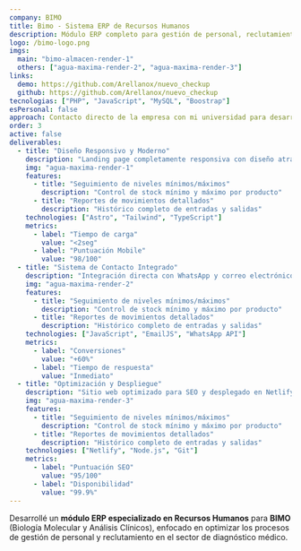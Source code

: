 ```yaml
---
company: BIMO
title: Bimo - Sistema ERP de Recursos Humanos
description: Módulo ERP completo para gestión de personal, reclutamiento y requisiciones de vacantes desarrollado para Bimo, empresa líder en biología molecular y análisis clínicos en Tabasco.
logo: /bimo-logo.png
imgs:
  main: "bimo-almacen-render-1"
  others: ["agua-maxima-render-2", "agua-maxima-render-3"]
links:
  demo: https://github.com/Arellanox/nuevo_checkup
  github: https://github.com/Arellanox/nuevo_checkup
tecnologias: ["PHP", "JavaScript", "MySQL", "Boostrap"]
esPersonal: false
approach: Contacto directo de la empresa con mi universidad para desarrollo de soluciones empresariales.
order: 3
active: false
deliverables:
  - title: "Diseño Responsivo y Moderno"
    description: "Landing page completamente responsiva con diseño atractivo y optimizada para dispositivos móviles y desktop."
    img: "agua-maxima-render-1"
    features:
      - title: "Seguimiento de niveles mínimos/máximos"
        description: "Control de stock mínimo y máximo por producto"
      - title: "Reportes de movimientos detallados"
        description: "Histórico completo de entradas y salidas"
    technologies: ["Astro", "Tailwind", "TypeScript"]
    metrics:
      - label: "Tiempo de carga"
        value: "<2seg"
      - label: "Puntuación Mobile"
        value: "98/100"
  - title: "Sistema de Contacto Integrado"
    description: "Integración directa con WhatsApp y correo electrónico para facilitar el contacto y pedidos de clientes."
    img: "agua-maxima-render-2"
    features:
      - title: "Seguimiento de niveles mínimos/máximos"
        description: "Control de stock mínimo y máximo por producto"
      - title: "Reportes de movimientos detallados"
        description: "Histórico completo de entradas y salidas"
    technologies: ["JavaScript", "EmailJS", "WhatsApp API"]
    metrics:
      - label: "Conversiones"
        value: "+60%"
      - label: "Tiempo de respuesta"
        value: "Inmediato"
  - title: "Optimización y Despliegue"
    description: "Sitio web optimizado para SEO y desplegado en Netlify con certificado SSL y dominio personalizado."
    img: "agua-maxima-render-3"
    features:
      - title: "Seguimiento de niveles mínimos/máximos"
        description: "Control de stock mínimo y máximo por producto"
      - title: "Reportes de movimientos detallados"
        description: "Histórico completo de entradas y salidas"
    technologies: ["Netlify", "Node.js", "Git"]
    metrics:
      - label: "Puntuación SEO"
        value: "95/100"
      - label: "Disponibilidad"
        value: "99.9%"
---
```


Desarrollé un **módulo ERP especializado en Recursos Humanos** para **BIMO** (Biología Molecular y Análisis Clínicos), enfocado en optimizar los procesos de gestión de personal y reclutamiento en el sector de diagnóstico médico.
